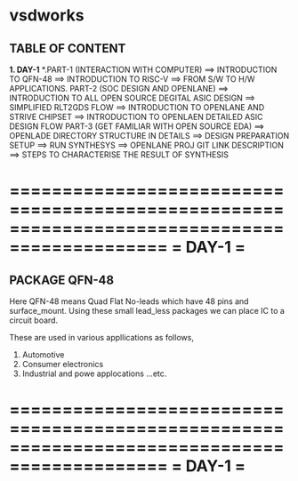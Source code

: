 # vsdworks
## **TABLE OF CONTENT**
**1. DAY-1**
*.PART-1 (INTERACTION WITH COMPUTER)
==> INTRODUCTION TO QFN-48
==> INTRODUCTION TO RISC-V
==> FROM S/W TO H/W APPLICATIONS.
PART-2 (SOC DESIGN AND OPENLANE)
==> INTRODUCTION TO ALL OPEN SOURCE DEGITAL ASIC DESIGN
==> SIMPLIFIED RLT2GDS FLOW
==> INTRODUCTION TO OPENLANE AND STRIVE CHIPSET
==> INTRODUCTION TO OPENLAEN DETAILED ASIC DESIGN FLOW
PART-3 (GET FAMILIAR WITH OPEN SOURCE EDA)
==> OPENLADE DIRECTORY STRUCTURE IN DETAILS
==> DESIGN PREPARATION SETUP
==> RUN SYNTHESYS
==> OPENLANE PROJ GIT LINK DESCRIPTION
==> STEPS TO CHARACTERISE THE RESULT OF SYNTHESIS 

  =============================================================================================
=                                DAY-1                                                           = 
  =============================================================================================
## PACKAGE QFN-48
Here QFN-48 means Quad Flat No-leads which have 48 pins and surface_mount.
Using these small lead_less packages we can place IC to a circuit board.

These are used in various appllications as follows,
1. Automotive
2. Consumer electronics
3. Industrial and powe applocations ...etc.


=============================================================================================
=                                DAY-1                                                           = 
  =============================================================================================
